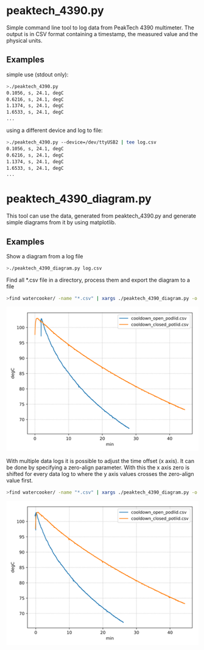 # peaktech_4390.py

Simple command line tool to log data from PeakTech 4390 multimeter.
The output is in CSV format containing a timestamp, the measured value and the physical units.

## Examples

simple use (stdout only):

```bash
>./peaktech_4390.py
0.1056, s, 24.1, degC
0.6216, s, 24.1, degC
1.1374, s, 24.1, degC
1.6533, s, 24.1, degC
...
```

using a different device and log to file:

```bash
>./peaktech_4390.py --device=/dev/ttyUSB2 | tee log.csv
0.1056, s, 24.1, degC
0.6216, s, 24.1, degC
1.1374, s, 24.1, degC
1.6533, s, 24.1, degC
...
```

# peaktech_4390_diagram.py

This tool can use the data, generated from peaktech_4390.py and generate simple diagrams
from it by using matplotlib.

## Examples

Show a diagram from a log file

```bash
>./peaktech_4390_diagram.py log.csv
```

Find all *.csv file in a directory, process them and export the diagram to a file

```bash
>find watercooker/ -name "*.csv" | xargs ./peaktech_4390_diagram.py -o watercooker/graph_nonzero.svg
```

![generated graph](watercooker/graph_nonzero.svg "generated graph")

With multiple data logs it is possible to adjust the time offset (x axis).
It can be done by specifying a zero-align parameter.
With this the x axis zero is shifted for every data log to where the y axis values crosses the zero-align value first.

```bash
>find watercooker/ -name "*.csv" | xargs ./peaktech_4390_diagram.py -o watercooker/graph_zeroalign.svg -z 100
```

![generated graph zero-aligned](watercooker/graph_zeroalign.svg "generated graph zero aligned")
